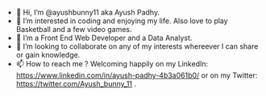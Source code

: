 - 👋 Hi, I’m @ayushbunny11 aka Ayush Padhy.
- 👀 I’m interested in coding and enjoying my life. Also love to play Basketball and a few video games.
- 🌱 I’m a Front End Web Developer and a Data Analyst.
- 💞️ I’m looking to collaborate on any of my interests whereever I can share or gain knowledge.
- 📫 How to reach me ? Welcoming happily on my LinkedIn: https://www.linkedin.com/in/ayush-padhy-4b3a061b0/ or on my Twitter: https://twitter.com/Ayush_bunny_11 .

<!---
ayushbunny11/ayushbunny11 is a ✨ special ✨ repository because its `README.md` (this file) appears on your GitHub profile.
You can click the Preview link to take a look at your changes.
--->
